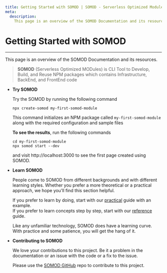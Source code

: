 ```YAML
title: Getting Started with SOMOD | SOMOD - Serverless Optimized Modules
meta:
  description:
    This page is an overview of the SOMOD Documentation and its resources.
```

# Getting Started with SOMOD

---

This page is an overview of the SOMOD Documentation and its resources.

> **SOMOD** (Serverless Optimized MODules) is CLI Tool to Develop, Build, and Reuse NPM packages which contains Infrastructure, BackEnd, and FrontEnd code

- **Try SOMOD**

  Try the SOMOD by running the following command

  ```
  npx create-somod my-first-somod-module
  ```

  This command initializes an NPM package called `my-first-somod-module` along with the required configuration and sample files

  **To see the results**, run the following commands

  ```
  cd my-first-somod-module
  npx somod start --dev
  ```

  and visit http://localhost:3000 to see the first page created using SOMOD.

- **Learn SOMOD**

  People come to SOMOD from different backgrounds and with different learning styles. Whether you prefer a more theoretical or a practical approach, we hope you’ll find this section helpful.

  If you prefer to learn by doing, start with our [practical](/getting-started/setup) guide with an example.  
  If you prefer to learn concepts step by step, start with our [reference](/reference) guide.

  Like any unfamiliar technology, SOMOD does have a learning curve. With practice and some patience, you will get the hang of it.

- **Contributing to SOMOD**

  We love your contributions to this project. Be it a problem in the documentation or an issue with the code or a fix to the issue.

  Please use the [SOMOD GitHub](https://github.com/somod-dev/somod) repo to contribute to this project.
